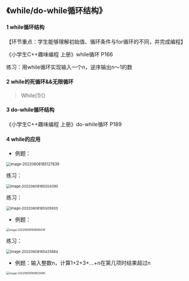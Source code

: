 ## 《while/do-while循环结构》

#### 1 while循环结构

【环节重点：学生能够理解初始值、循环条件与for循环的不同，并完成编程】

《小学生C++趣味编程 上册》while循环 P166

练习：用while循环实现输入一个n，逆序输出n～1的数



#### 2 while的死循环&&无限循环

> While(1){}



#### 3 do-while循环结构

《小学生C++趣味编程 上册》do-while循环 P189



#### 4 while的应用

- 例题：

<img src="../../../Library/Application%20Support/typora-user-images/image-20220608185127839.png" alt="image-20220608185127839" style="zoom:70%;" />

练习：

<img src="../../../Library/Application%20Support/typora-user-images/image-20220608185204390.png" alt="image-20220608185204390" style="zoom:67%;" />

练习：

<img src="/Users/wyrm/Library/Application%20Support/typora-user-images/image-20220608185305933.png" alt="image-20220608185305933" style="zoom:67%;" />

- 例题：

<img src="../../../Library/Application%20Support/typora-user-images/image-20220608184656439.png" alt="image-20220608184656439" style="zoom:50%;" />

练习：

<img src="/Users/wyrm/Library/Application%20Support/typora-user-images/image-20220608185425884.png" alt="image-20220608185425884" style="zoom:67%;" />

- 例题：输入整数n，计算1+2+3+...+n在第几项时结果超过n

<img src="../../../Library/Application%20Support/typora-user-images/image-20220608184803490.png" alt="image-20220608184803490" style="zoom:50%;" />

